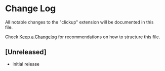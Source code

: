# Change Log

All notable changes to the "clickup" extension will be documented in this file.

Check [Keep a Changelog](http://keepachangelog.com/) for recommendations on how to structure this file.

## [Unreleased]

- Initial release